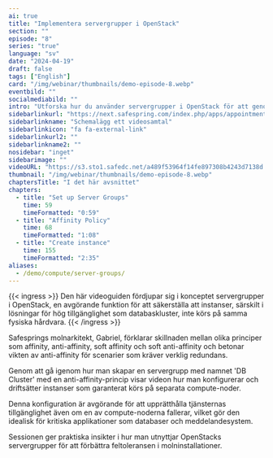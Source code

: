 ```yaml
---
ai: true
title: "Implementera servergrupper i OpenStack"
section: ""
episode: "8"
series: "true"
language: "sv"
date: "2024-04-19"
draft: false
tags: ["English"]
card: "/img/webinar/thumbnails/demo-episode-8.webp"
eventbild: ""
socialmediabild: ""
intro: "Utforska hur du använder servergrupper i OpenStack för att genomdriva anti-affinitetsregler för förbättrad redundans och driftsäkerhet i din molninfrastruktur."
sidebarlinkurl: "https://next.safespring.com/index.php/apps/appointments/embed/VOZl8W1TrMMEFQ%3D%3D/form"
sidebarlinkname: "Schemalägg ett videosamtal"
sidebarlinkicon: "fa fa-external-link"
sidebarlinkurl2: ""
sidebarlinkname2: ""
nosidebar: "inget"
sidebarimage: ""
videoURL: "https://s3.sto1.safedc.net/a489f53964f14fe897308b4243d7138d:processedvideos/safespring-demo-episode-8-server-groups-2/master.m3u8"
thumbnail: "/img/webinar/thumbnails/demo-episode-8.webp"
chaptersTitle: "I det här avsnittet"
chapters:
  - title: "Set up Server Groups"
    time: 59
    timeFormatted: "0:59"
  - title: "Affinity Policy"
    time: 68
    timeFormatted: "1:08"
  - title: "Create instance"
    time: 155
    timeFormatted: "2:35"
aliases:
  - /demo/compute/server-groups/
---
```

{{< ingress >}}
Den här videoguiden fördjupar sig i konceptet servergrupper i OpenStack, en avgörande funktion för att säkerställa att instanser, särskilt i lösningar för hög tillgänglighet som databaskluster, inte körs på samma fysiska hårdvara. {{< /ingress >}}

Safesprings molnarkitekt, Gabriel, förklarar skillnaden mellan olika principer som affinity, anti-affinity, soft affinity och soft anti-affinity och betonar vikten av anti-affinity för scenarier som kräver verklig redundans.

Genom att gå igenom hur man skapar en servergrupp med namnet 'DB Cluster' med en anti-affinity-princip visar videon hur man konfigurerar och driftsätter instanser som garanterat körs på separata compute-noder.

Denna konfiguration är avgörande för att upprätthålla tjänsternas tillgänglighet även om en av compute-noderna fallerar, vilket gör den idealisk för kritiska applikationer som databaser och meddelandesystem.

Sessionen ger praktiska insikter i hur man utnyttjar OpenStacks servergrupper för att förbättra feltoleransen i molninstallationer.